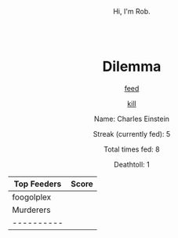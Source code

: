 <p align="center">Hi, I'm Rob.</p>

<br>
<br>

<h1 align="center">
Dilemma
</h1>

<p align="center">
<a href=https://github.com/foogolplex/foogolplex/issues/new?title=feed&body=just+click+submit+and+feed+they+will>feed</a>
</p>
<p align="center">
<a href=https://github.com/foogolplex/foogolplex/issues/new?title=kill&body=just+click+submit+and+they+will+die+but+be+warned+that+you+will+be+revoked+from+your+privileges>kill</a>
</p>

<p align="center">
Name: Charles Einstein
</p>

<p align="center">
Streak (currently fed): 5
</p>

<p align="center">
Total times fed: 8
</p>

<p align="center">
Deathtoll: 1
</p>


| Top Feeders | Score |
| --------- | --------- |
| foogolplex |
| Murderers |
| ---------- |